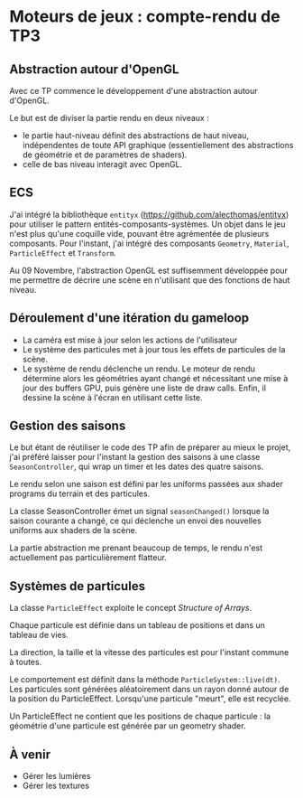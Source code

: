 Moteurs de jeux : compte-rendu de TP3
=====================================

Abstraction autour d'OpenGL
---------------------------

Avec ce TP commence le développement d'une abstraction autour d'OpenGL.

Le but est de diviser la partie rendu en deux niveaux :
- le partie haut-niveau définit des abstractions de haut niveau, indépendentes
de toute API graphique (essentiellement des abstractions de géométrie et de 
paramètres de shaders).
- celle de bas niveau interagit avec OpenGL.


ECS
---

J'ai intégré la bibliothèque `entityx` (https://github.com/alecthomas/entityx)
pour utiliser le pattern entités-composants-systèmes. Un objet dans le jeu 
n'est plus qu'une coquille vide, pouvant être agrémentée de plusieurs
composants. Pour l'instant, j'ai intégré des composants `Geometry`, `Material`,
`ParticleEffect` et `Transform`.

Au 09 Novembre, l'abstraction OpenGL est suffisemment développée pour me 
permettre de décrire une scène en n'utilisant que des fonctions de haut niveau.


Déroulement d'une itération du gameloop
---------------------------------------

- La caméra est mise à jour selon les actions de l'utilisateur
- Le système des particules met à jour tous les effets de particules de la
scène.
- Le système de rendu déclenche un rendu. Le moteur de rendu détermine alors
les géométries ayant changé et nécessitant une mise à jour des buffers GPU, 
puis génère une liste de draw calls. Enfin, il dessine la scène à l'écran en 
utilisant cette liste.



Gestion des saisons
-------------------

Le but étant de réutiliser le code des TP afin de préparer au mieux le projet, 
j'ai préféré laisser pour l'instant la gestion des saisons à une classe
`SeasonController`, qui wrap un timer et les dates des quatre saisons. 

Le rendu selon une saison est défini par les uniforms passées aux shader
programs du terrain et des particules.

La classe SeasonController émet un signal `seasonChanged()` lorsque la saison courante a changé, ce qui déclenche un envoi des nouvelles uniforms aux shaders 
de la scène.

La partie abstraction me prenant beaucoup de temps, le rendu n'est actuellement 
pas particulièrement flatteur.


Systèmes de particules
----------------------

La classe `ParticleEffect` exploite le concept *Structure of Arrays*.

Chaque particule est définie dans un tableau de positions et dans un tableau de
vies.

La direction, la taille et la vitesse des particules est pour l'instant commune 
à toutes.

Le comportement est définit dans la méthode `ParticleSystem::live(dt)`. Les particules sont générées aléatoirement dans un rayon donné autour de la 
position du ParticleEffect. Lorsqu'une particule "meurt", elle est recyclée.

Un ParticleEffect ne contient que les positions de chaque particule : la 
géométrie d'une particule est générée par un geometry shader.


À venir
-------

- Gérer les lumières
- Gérer les textures

